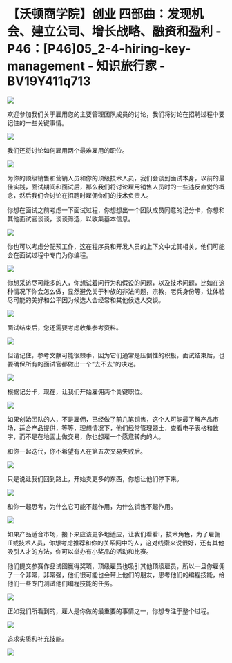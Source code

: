# 【沃顿商学院】创业 四部曲：发现机会、建立公司、增长战略、融资和盈利 - P46：[P46]05_2-4-hiring-key-management - 知识旅行家 - BV19Y411q713

![](img/41b033145a231ae931bbe609d3275808_0.png)

欢迎参加我们关于雇用您的主要管理团队成员的讨论，我们将讨论在招聘过程中要记住的一些关键事情。

![](img/41b033145a231ae931bbe609d3275808_2.png)

我们还将讨论如何雇用两个最难雇用的职位。

![](img/41b033145a231ae931bbe609d3275808_4.png)

为你的顶级销售和营销人员和你的顶级技术人员，我们会谈到面试本身，以前的最佳实践，面试期间和面试后，那么我们将讨论雇用销售人员时的一些违反直觉的概念，然后我们会讨论在招聘时雇佣你们的技术负责人。

你想在面试之前考虑一下面试过程，你想想出一个团队成员同意的记分卡，你想和其他面试官谈谈，谈谈筛选，以收集基本信息。

![](img/41b033145a231ae931bbe609d3275808_6.png)

你也可以考虑分配预工作，这在程序员和开发人员的上下文中尤其相关，他们可能会在面试过程中专门为你编程。

![](img/41b033145a231ae931bbe609d3275808_8.png)

你想采访尽可能多的人，你想试着问行为和假设的问题，以及技术问题，比如在这种情况下你会怎么做，显然避免关于种族的非法问题，宗教，老兵身份等，让体验尽可能的美好和公平因为候选人会经常和其他候选人交谈。

![](img/41b033145a231ae931bbe609d3275808_10.png)

面试结束后，您还需要考虑收集参考资料。

![](img/41b033145a231ae931bbe609d3275808_12.png)

但请记住，参考文献可能很棘手，因为它们通常是压倒性的积极，面试结束后，也要确保所有的面试官都做出一个“去不去”的决定。

![](img/41b033145a231ae931bbe609d3275808_14.png)

根据记分卡，现在，让我们开始雇佣两个关键职位。

![](img/41b033145a231ae931bbe609d3275808_16.png)

如果创始团队的人，不是雇佣，已经做了前几笔销售，这个人可能最了解产品市场，适合产品提供，等等，理想情况下，他们经常管理领土，查看电子表格和数字，而不是在地面上做交易，你也想雇一个愿意转向的人。

和你一起迭代，你不希望有人在第五次交易失败后。

![](img/41b033145a231ae931bbe609d3275808_18.png)

只是说让我们回到路上，开始卖更多的东西，你想让他们停下来。

![](img/41b033145a231ae931bbe609d3275808_20.png)

和你一起思考，为什么它可能不起作用，为什么销售不起作用。

![](img/41b033145a231ae931bbe609d3275808_22.png)

如果产品适合市场，接下来应该更多地适应，让我们看看I，技术角色，为了雇佣IT或技术人员，你想考虑推荐和你的关系网中的人，这对线索来说很好，还有其他吸引人才的方法，你可以举办有小奖品的活动和比赛。

他们提交参赛作品试图赢得奖项，顶级雇员也吸引其他顶级雇员，所以一旦你雇佣了一个非常，非常强，他们很可能也会带上他们的朋友，思考他们的编程技能，给他们一些专门测试他们编程技能的任务。

![](img/41b033145a231ae931bbe609d3275808_24.png)

正如我们所看到的，雇人是你做的最重要的事情之一，你想专注于整个过程。

![](img/41b033145a231ae931bbe609d3275808_26.png)

追求实质和补充技能。

![](img/41b033145a231ae931bbe609d3275808_28.png)

